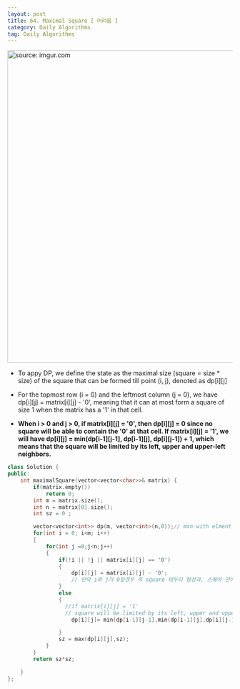 ```yaml
---
layout: post
title: 64. Maximal Square [ 어려움 ]
category: Daily Algorithms
tag: Daily Algorithms
---
```


<a href="https://postimg.cc/4nmQzwL5"><img src="https://i.postimg.cc/tRzvGMFL/Capture.jpg" width="700px" title="source: imgur.com" /><a>

- To appy DP, we define the state as the maximal size (square = size * size) of the square that can be formed till point (i, j), denoted as dp[i][j]
- For the topmost row (i = 0) and the leftmost column (j = 0), we have dp[i][j] = matrix[i][j] - '0', meaning that it can at most form a square of size 1 when the matrix has a '1' in that cell.

- **When i > 0 and j > 0, if matrix[i][j] = '0', then dp[i][j] = 0 since no square will be able to contain the '0' at that cell. If matrix[i][j] = '1', we will have dp[i][j] = min(dp[i-1][j-1], dp[i-1][j], dp[i][j-1]) + 1, which means that the square will be limited by its left, upper and upper-left neighbors.**


```c++
class Solution {
public:
    int maximalSquare(vector<vector<char>>& matrix) {
        if(matrix.empty())
            return 0;
        int m = matrix.size();
        int n = matrix[0].size();
        int sz = 0 ;

        vector<vector<int>> dp(m, vector<int>(n,0));// mxn with elment value 0;
        for(int i = 0; i<m; i++)
        {
            for(int j =0;j<n;j++)
            {
                if(!i || !j || matrix[i][j] == '0')
                {
                    dp[i][j] = matrix[i][j] - '0';
                    // 만약 i와 j가 0일경우 즉 square 테두리 형성과, 스퀘어 안에 0이 있을경우도 square안에 넣음
                }
                else
                {
                  //if matrix[i][j] = '1'
                  // square will be limited by its left, upper and upper-left
                    dp[i][j]= min(dp[i-1][j-1],min(dp[i-1][j],dp[i][j-1]))+1;

                }
                sz = max(dp[i][j],sz);
            }
        }
        return sz*sz;

    }
};
```
